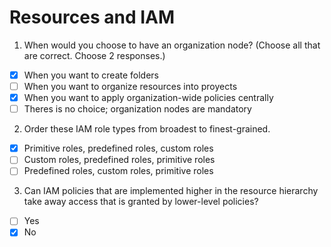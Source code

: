 # Resources and IAM

1. When would you choose to have an organization node? (Choose all that are correct. Choose 2 responses.)

- [X] When you want to create folders
- [ ] When you want to organize resources into proyects
- [X] When you want to apply organization-wide policies centrally
- [ ] Theres is no choice; organization nodes are mandatory

2. Order these IAM role types from broadest to finest-grained.

- [X] Primitive roles, predefined roles, custom roles
- [ ] Custom roles, predefined roles, primitive roles
- [ ] Predefined roles, custom roles, primitive roles

3. Can IAM policies that are implemented higher in the resource hierarchy take away access that is granted by lower-level policies?

- [ ] Yes
- [X] No
